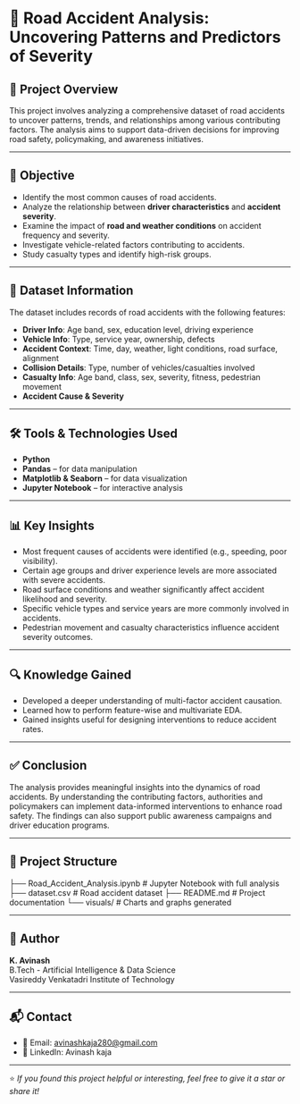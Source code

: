 # 🚧 Road Accident Analysis: Uncovering Patterns and Predictors of Severity

## 📌 Project Overview
This project involves analyzing a comprehensive dataset of road accidents to uncover patterns, trends, and relationships among various contributing factors. The analysis aims to support data-driven decisions for improving road safety, policymaking, and awareness initiatives.

---

## 🧠 Objective
- Identify the most common causes of road accidents.
- Analyze the relationship between **driver characteristics** and **accident severity**.
- Examine the impact of **road and weather conditions** on accident frequency and severity.
- Investigate vehicle-related factors contributing to accidents.
- Study casualty types and identify high-risk groups.

---

## 📂 Dataset Information
The dataset includes records of road accidents with the following features:
- **Driver Info**: Age band, sex, education level, driving experience
- **Vehicle Info**: Type, service year, ownership, defects
- **Accident Context**: Time, day, weather, light conditions, road surface, alignment
- **Collision Details**: Type, number of vehicles/casualties involved
- **Casualty Info**: Age band, class, sex, severity, fitness, pedestrian movement
- **Accident Cause & Severity**

---

## 🛠️ Tools & Technologies Used
- **Python**  
- **Pandas** – for data manipulation  
- **Matplotlib & Seaborn** – for data visualization  
- **Jupyter Notebook** – for interactive analysis  

---

## 📊 Key Insights
- Most frequent causes of accidents were identified (e.g., speeding, poor visibility).
- Certain age groups and driver experience levels are more associated with severe accidents.
- Road surface conditions and weather significantly affect accident likelihood and severity.
- Specific vehicle types and service years are more commonly involved in accidents.
- Pedestrian movement and casualty characteristics influence accident severity outcomes.

---

## 🔍 Knowledge Gained
- Developed a deeper understanding of multi-factor accident causation.
- Learned how to perform feature-wise and multivariate EDA.
- Gained insights useful for designing interventions to reduce accident rates.

---

## ✅ Conclusion
The analysis provides meaningful insights into the dynamics of road accidents. By understanding the contributing factors, authorities and policymakers can implement data-informed interventions to enhance road safety. The findings can also support public awareness campaigns and driver education programs.

---

## 📁 Project Structure
├── Road_Accident_Analysis.ipynb # Jupyter Notebook with full analysis
├── dataset.csv # Road accident dataset
├── README.md # Project documentation
└── visuals/ # Charts and graphs generated

---

## 👤 Author
**K. Avinash**  
B.Tech - Artificial Intelligence & Data Science  
Vasireddy Venkatadri Institute of Technology  

---

## 📬 Contact
- 📧 Email: avinashkaja280@gmail.com
- 💼 LinkedIn: Avinash kaja


---

⭐ *If you found this project helpful or interesting, feel free to give it a star or share it!*
